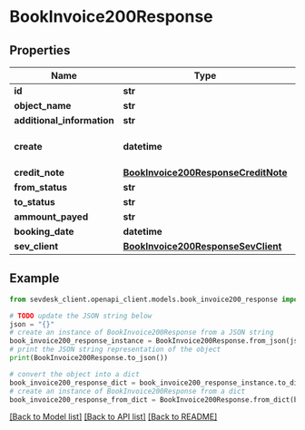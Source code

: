 # BookInvoice200Response


## Properties

Name | Type | Description | Notes
------------ | ------------- | ------------- | -------------
**id** | **str** |  | [optional] 
**object_name** | **str** |  | [optional] 
**additional_information** | **str** |  | [optional] 
**create** | **datetime** | Date of email creation | [optional] 
**credit_note** | [**BookInvoice200ResponseCreditNote**](BookInvoice200ResponseCreditNote.md) |  | [optional] 
**from_status** | **str** |  | [optional] 
**to_status** | **str** |  | [optional] 
**ammount_payed** | **str** |  | [optional] 
**booking_date** | **datetime** |  | [optional] 
**sev_client** | [**BookInvoice200ResponseSevClient**](BookInvoice200ResponseSevClient.md) |  | [optional] 

## Example

```python
from sevdesk_client.openapi_client.models.book_invoice200_response import BookInvoice200Response

# TODO update the JSON string below
json = "{}"
# create an instance of BookInvoice200Response from a JSON string
book_invoice200_response_instance = BookInvoice200Response.from_json(json)
# print the JSON string representation of the object
print(BookInvoice200Response.to_json())

# convert the object into a dict
book_invoice200_response_dict = book_invoice200_response_instance.to_dict()
# create an instance of BookInvoice200Response from a dict
book_invoice200_response_from_dict = BookInvoice200Response.from_dict(book_invoice200_response_dict)
```
[[Back to Model list]](../README.md#documentation-for-models) [[Back to API list]](../README.md#documentation-for-api-endpoints) [[Back to README]](../README.md)


